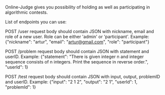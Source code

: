 Online-Judge gives you possibility of holding as well as participating in algorithmic contests.

List of endpoints you can use:

POST /user request body should contain JSON with nickname, email and role of a new user. Role can be either 'admin' or 'participant'. Example: {"nickname": "artur", "email": "artur@gmail.com", "role": "participant"}

POST /problem request body should contain JSON with statement and userID. Example: {"statement": "There is given integer n and integer sequence consists of n integers. Print the sequence in reverse order.", "userId": 1}

POST /test request body should contain JSON with input, output, problemID and userID. Example: {"input": "2 1 2", "output": "2 1", "userId": 1, "problemId": 1}
